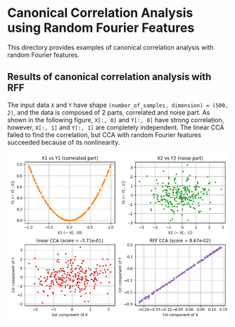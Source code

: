Canonical Correlation Analysis using Random Fourier Features
====================================================================================================

This directory provides examples of canonical correlation analysis with random Fourier features.


Results of canonical correlation analysis with RFF
----------------------------------------------------------------------------------------------------

The input data `X` and `Y` have shape `(number_of_samples, dimension) = (500, 2)`,
and the data is composed of 2 parts, correlated and noise part.
As shown in the following figure, `X[:, 0]` and `Y[:, 0]` have strong correlation,
however, `X[:, 1]` and `Y[:, 1]` are completely independent.
The linear CCA failed to find the correlation, but CCA with random Fourier features succeeded
because of its nonlinearity.

<div align="center">
  <img src="./figures/figure_cca_for_artificial_data.png" width="840" alt="CCA results for artificial dataset" />
</div>

